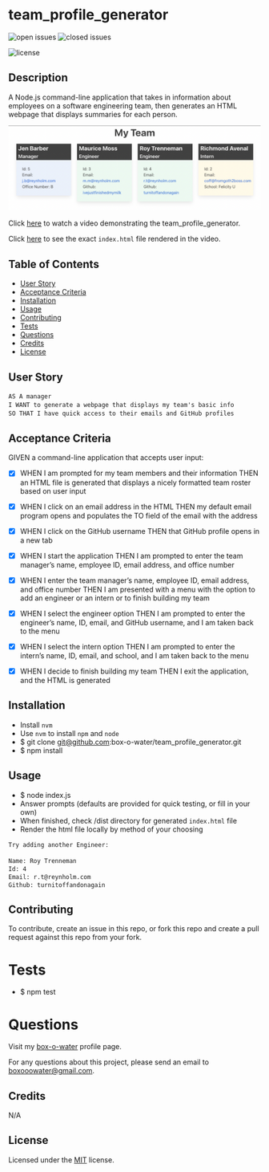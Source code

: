# team_profile_generator

![open issues](https://img.shields.io/github/issues-raw/box-o-water/team_profile_generator)
![closed issues](https://img.shields.io/github/issues-closed-raw/box-o-water/team_profile_generator)

![license](https://img.shields.io/static/v1?label=license&message=MIT&color=blue)

## Description

A Node.js command-line application that takes in information about employees on a software engineering team, then generates an HTML webpage that displays summaries for each person.

![preview](/images/team_profile_generator_preview.png)

Click [here](https://watch.screencastify.com/v/hzPe8eBAt31ULsLYvCgK) to watch a video demonstrating the team_profile_generator.

Click [here](/dist/index.html) to see the exact `index.html` file rendered in the video.

## Table of Contents

- [User Story](#user-story)
- [Acceptance Criteria](#acceptance-criteria)
- [Installation](#installation)
- [Usage](#usage)
- [Contributing](#contributing)
- [Tests](#tests)
- [Questions](#questions)
- [Credits](#credits)
- [License](#license)

## User Story

```md
AS A manager
I WANT to generate a webpage that displays my team's basic info
SO THAT I have quick access to their emails and GitHub profiles
```

## Acceptance Criteria

GIVEN a command-line application that accepts user input:

- [x] WHEN I am prompted for my team members and their information
      THEN an HTML file is generated that displays a nicely formatted team roster based on user input

- [x] WHEN I click on an email address in the HTML
      THEN my default email program opens and populates the TO field of the email with the address

- [x] WHEN I click on the GitHub username
      THEN that GitHub profile opens in a new tab

- [x] WHEN I start the application
      THEN I am prompted to enter the team manager’s name, employee ID, email address, and office number

- [x] WHEN I enter the team manager’s name, employee ID, email address, and office number
      THEN I am presented with a menu with the option to add an engineer or an intern or to finish building my team

- [x] WHEN I select the engineer option
      THEN I am prompted to enter the engineer’s name, ID, email, and GitHub username, and I am taken back to the menu

- [x] WHEN I select the intern option
      THEN I am prompted to enter the intern’s name, ID, email, and school, and I am taken back to the menu

- [x] WHEN I decide to finish building my team
      THEN I exit the application, and the HTML is generated

## Installation

- Install `nvm`
- Use `nvm` to install `npm` and `node`
- $ git clone git@github.com:box-o-water/team_profile_generator.git
- $ npm install

## Usage

- $ node index.js
- Answer prompts (defaults are provided for quick testing, or fill in your own)
- When finished, check /dist directory for generated `index.html` file
- Render the html file locally by method of your choosing

```
Try adding another Engineer:

Name: Roy Trenneman
Id: 4
Email: r.t@reynholm.com
Github: turnitoffandonagain
```

## Contributing

To contribute, create an issue in this repo, or fork this repo and create a pull request against this repo from your fork.

# Tests

- $ npm test

# Questions

Visit my [box-o-water](https://github.com/box-o-water) profile page.

For any questions about this project, please send an email to <boxooowater@gmail.com>.

## Credits

N/A

## License

Licensed under the [MIT](/LICENSE) license.
